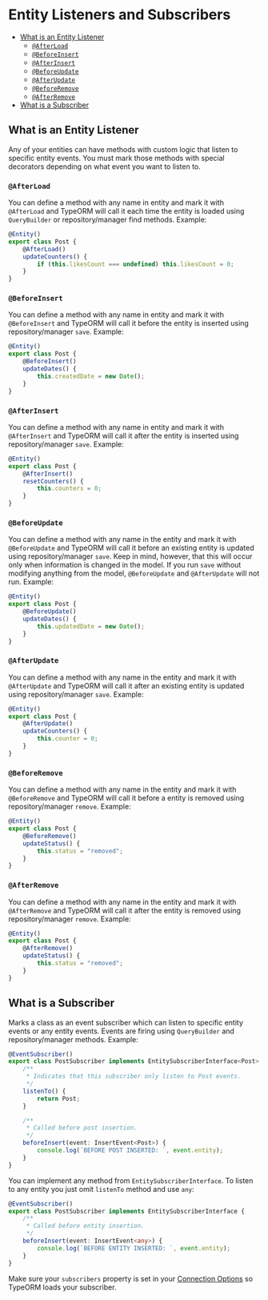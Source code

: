 # Entity Listeners and Subscribers

-   [What is an Entity Listener](#what-is-an-entity-listener)
    -   [`@AfterLoad`](#afterload)
    -   [`@BeforeInsert`](#beforeinsert)
    -   [`@AfterInsert`](#afterinsert)
    -   [`@BeforeUpdate`](#beforeupdate)
    -   [`@AfterUpdate`](#afterupdate)
    -   [`@BeforeRemove`](#beforeremove)
    -   [`@AfterRemove`](#afterremove)
-   [What is a Subscriber](#what-is-a-subscriber)

## What is an Entity Listener

Any of your entities can have methods with custom logic that listen to specific
entity events. You must mark those methods with special decorators depending on
what event you want to listen to.

### `@AfterLoad`

You can define a method with any name in entity and mark it with `@AfterLoad`
and TypeORM will call it each time the entity is loaded using `QueryBuilder` or
repository/manager find methods. Example:

```typescript
@Entity()
export class Post {
    @AfterLoad()
    updateCounters() {
        if (this.likesCount === undefined) this.likesCount = 0;
    }
}
```

### `@BeforeInsert`

You can define a method with any name in entity and mark it with `@BeforeInsert`
and TypeORM will call it before the entity is inserted using repository/manager
`save`. Example:

```typescript
@Entity()
export class Post {
    @BeforeInsert()
    updateDates() {
        this.createdDate = new Date();
    }
}
```

### `@AfterInsert`

You can define a method with any name in entity and mark it with `@AfterInsert`
and TypeORM will call it after the entity is inserted using repository/manager
`save`. Example:

```typescript
@Entity()
export class Post {
    @AfterInsert()
    resetCounters() {
        this.counters = 0;
    }
}
```

### `@BeforeUpdate`

You can define a method with any name in the entity and mark it with
`@BeforeUpdate` and TypeORM will call it before an existing entity is updated
using repository/manager `save`. Keep in mind, however, that this will occur
only when information is changed in the model. If you run `save` without
modifying anything from the model, `@BeforeUpdate` and `@AfterUpdate` will not
run. Example:

```typescript
@Entity()
export class Post {
    @BeforeUpdate()
    updateDates() {
        this.updatedDate = new Date();
    }
}
```

### `@AfterUpdate`

You can define a method with any name in the entity and mark it with
`@AfterUpdate` and TypeORM will call it after an existing entity is updated
using repository/manager `save`. Example:

```typescript
@Entity()
export class Post {
    @AfterUpdate()
    updateCounters() {
        this.counter = 0;
    }
}
```

### `@BeforeRemove`

You can define a method with any name in the entity and mark it with
`@BeforeRemove` and TypeORM will call it before a entity is removed using
repository/manager `remove`. Example:

```typescript
@Entity()
export class Post {
    @BeforeRemove()
    updateStatus() {
        this.status = "removed";
    }
}
```

### `@AfterRemove`

You can define a method with any name in the entity and mark it with
`@AfterRemove` and TypeORM will call it after the entity is removed using
repository/manager `remove`. Example:

```typescript
@Entity()
export class Post {
    @AfterRemove()
    updateStatus() {
        this.status = "removed";
    }
}
```

## What is a Subscriber

Marks a class as an event subscriber which can listen to specific entity events
or any entity events. Events are firing using `QueryBuilder` and
repository/manager methods. Example:

```typescript
@EventSubscriber()
export class PostSubscriber implements EntitySubscriberInterface<Post> {
    /**
     * Indicates that this subscriber only listen to Post events.
     */
    listenTo() {
        return Post;
    }

    /**
     * Called before post insertion.
     */
    beforeInsert(event: InsertEvent<Post>) {
        console.log(`BEFORE POST INSERTED: `, event.entity);
    }
}
```

You can implement any method from `EntitySubscriberInterface`. To listen to any
entity you just omit `listenTo` method and use `any`:

```typescript
@EventSubscriber()
export class PostSubscriber implements EntitySubscriberInterface {
    /**
     * Called before entity insertion.
     */
    beforeInsert(event: InsertEvent<any>) {
        console.log(`BEFORE ENTITY INSERTED: `, event.entity);
    }
}
```

Make sure your `subscribers` property is set in your
[Connection Options](./connection-options.md#common-connection-options) so
TypeORM loads your subscriber.
